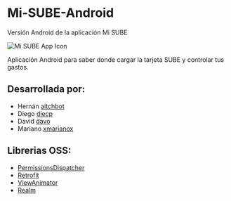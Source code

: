 # Mi-SUBE-Android
Versión Android de la aplicación Mi SUBE

![Mi SUBE App Icon]()

Aplicación Android para saber donde cargar la tarjeta SUBE y controlar tus gastos.

## Desarrollada por:
* Hernán [aitchbot](https://github.com/aitchbot)
* Diego [diecp](https://github.com/diecp)
* David [davo](https://github.com/davo)
* Mariano [xmarianox](https://github.com/xmarianox)

## Librerias OSS:
* [PermissionsDispatcher](http://hotchemi.github.io/PermissionsDispatcher/)
* [Retrofit](http://square.github.io/retrofit/)
* [ViewAnimator](https://github.com/florent37/ViewAnimator/)
* [Realm](https://realm.io/)
